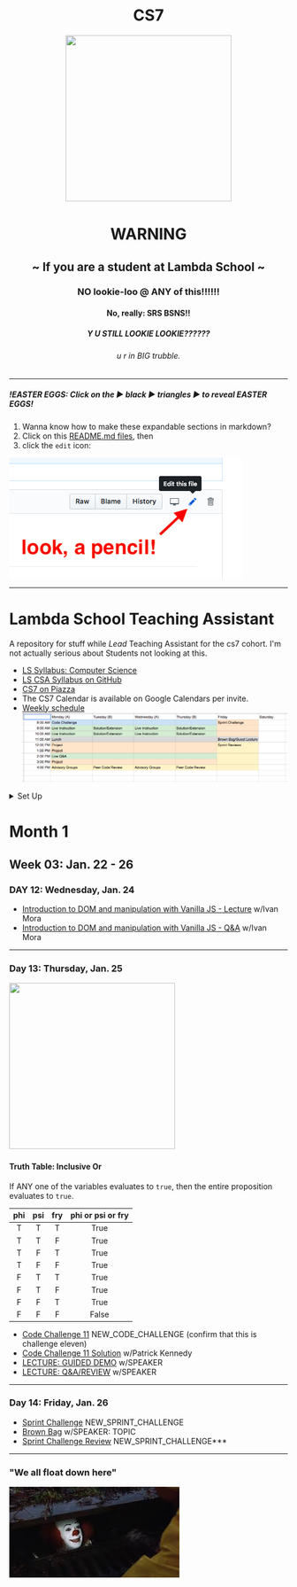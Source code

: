 <h1 align="center">CS7</h1>
<div  align="center"><img src="https://orig00.deviantart.net/d0b8/f/2015/167/8/5/blue_lambda_as_hecu_marine_by_hanif1807-d8xkuq4.png" height="300px" width="300px"></div>

<h1 align="center"><b>WARNING</b></h1>
<h2 align="center">~ If you are a student at Lambda School ~</h2>
<h3 align="center">NO lookie-loo @ ANY of this!!!!!!</h3>
<h4 align="center">No, really: SRS BSNS!!</h4>
<h5 align="center">Y U STILL LOOKIE LOOKIE??????</h5>
<h6 align="center">u r in BIG trubble.</h6>

***

##### !EASTER EGGS: Click on the ▶︎ black ▶︎ triangles ▶︎ to reveal EASTER EGGS!
1. Wanna know how to make these expandable sections in markdown?
2. Click on this [README.md files](README.md), then
3. click the `edit` icon:

![Look, a pencil!](art/look-a-pencil.png)

***

# Lambda School Teaching Assistant
A repository for stuff while _Lead_ Teaching Assistant for the cs7 cohort. I'm not actually serious about Students not looking at this.

- [LS Syllabus: Computer Science](http://ls-training-kit.netlify.com/cs-master)
- [LS CSA Syllabus on GitHub](https://github.com/LambdaSchool/LambdaCSA-Syllabus)
- [CS7 on Piazza](https://piazza.com/class/jc6vhnh8mdl5pw)
- The CS7 Calendar is available on Google Calendars per invite.
- [Weekly schedule](https://docs.google.com/spreadsheets/d/1m83sq7Td5jpJ0XQUTwN7dJKhBHvIUppyHGIQ58pVQl4/edit?usp=sharing)
![Weekly Schedule](/art/weeklySchedule.png)

<details><summary>Set Up</summary><p>

#### Setting up repl.it code challenges
Per Emily:
1. Log into repl.it - you should see the classrooms
2. When you click on CS7's classroom there should be 3 tabs: published, scheduled, and drafts.
3. Under drafts, find the code challenge and click on it.
4. On it's main page on the top right you can schedule it.
5. Select tomorrow and set the time to 7:59 AM (I do 8, but I'm a rebel)
6. You can always go back to the scheduled version, click to open it up and you'll have options to edit the tests etc. If you scroll all the way to the bottom, there's a link to the model solution. That's the one the students will see after submission, and the one you can share if you don't want to write one.

#### Slack `/polly` polls
- oh, it's a thing now with a web interface... templates... all that.

#### Slack `/jibble` timeclock
- who comes up with these names?

#### [Code Review Checklist](https://github.com/mixelpixel/Code-Review-Checklist)
- Get on it!

</p></details>

<!-- <details><summary>Month 1: January, 2018</summary><p> -->

# Month 1
## Week 03: Jan. 22 - 26
### DAY 12: Wednesday, Jan. 24
- [Introduction to DOM and manipulation with Vanilla JS - Lecture](https://youtu.be/X8Q1yD1wjig) w/Ivan Mora
- [Introduction to DOM and manipulation with Vanilla JS - Q&A](https://youtu.be/iuzkSVRJEss) w/Ivan Mora
***

### Day 13: Thursday, Jan. 25

<!-- ![pepper it up with console logs!](art/consolelog.png) -->
<img src="https://i.imgur.com/zxZdEug.png" height="300px" width="300px">

#### Truth Table: Inclusive Or
If ANY one of the variables evaluates to `true`, then the entire proposition evaluates to `true`.

phi | psi | fry | phi or psi or fry
:---:|:---:|:---:|:---:
T | T | T | True
T | T | F | True
T | F | T | True
T | F | F | True
F | T | T | True
F | T | F | True
F | F | T | True
F | F | F | False

- [Code Challenge 11](https://repl.it/student/submissions/#) NEW_CODE_CHALLENGE (confirm that this is challenge eleven)
- [Code Challenge 11 Solution](VIDEO_RECORDED_NOT_POSTED) w/Patrick Kennedy
- [LECTURE: GUIDED DEMO](LINK) w/SPEAKER
- [LECTURE: Q&A/REVIEW](LINK) w/SPEAKER
***

### Day 14: Friday, Jan. 26
- [Sprint Challenge](https://repl.it/student/submissions/#) NEW_SPRINT_CHALLENGE
- [Brown Bag](LINK) w/SPEAKER: TOPIC
- [Sprint Challenge Review](https://repl.it/student/submissions/#) NEW_SPRINT_CHALLENGE***

<!-- </p></details> -->

***

### "We all float down here"
![We all float down here](/art/pennywise.jpeg)
